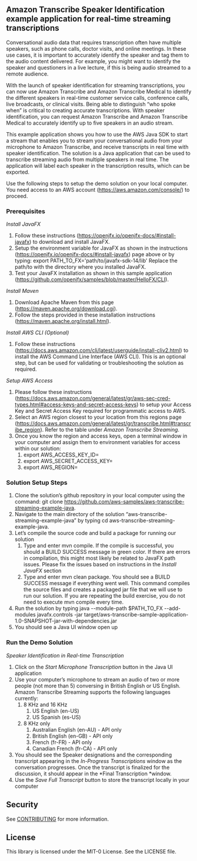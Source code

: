 ## Amazon Transcribe Speaker Identification example application for real-time streaming transcriptions

Conversational audio data that requires transcription often have multiple speakers, such as phone calls, doctor visits, and online meetings. In these use cases, it is important to accurately identify the speaker and tag them to the audio content delivered. For example, you might want to identify the speaker and questioners in a live lecture, if this is being audio streamed to a remote audience.

With the launch of speaker identification for streaming transcriptions, you can now use Amazon Transcribe and Amazon Transcribe Medical to identify the different speakers in real-time customer service calls, conference calls, live broadcasts, or clinical visits. Being able to distinguish “who spoke when” is critical to creating accurate transcriptions. With speaker identification, you can request Amazon Transcribe and Amazon Transcribe Medical to accurately identify up to five speakers in an audio stream.

This example application shows you how to use the AWS Java SDK to start a stream that enables you to stream your conversational audio from your microphone to Amazon Transcribe, and receive transcripts in real time with speaker identification. The solution is a Java application that can be used to transcribe streaming audio from multiple speakers in real time. The application will label each speaker in the transcription results, which can be exported.

Use the following steps to setup the demo solution on your local computer. You need access to an AWS account (https://aws.amazon.com/console/) to proceed.

### Prerequisites

*Install JavaFX*

1. Follow these instructions (https://openjfx.io/openjfx-docs/#install-javafx) to download and install JavaFX. 
2. Setup the environment variable for JavaFX as shown in the instructions (https://openjfx.io/openjfx-docs/#install-javafx) page above or by typing: export PATH_TO_FX='path/to/javafx-sdk-14/lib' Replace the path/to with the directory where you installed JavaFX.
3. Test your JavaFX installation as shown in this sample application (https://github.com/openjfx/samples/blob/master/HelloFX/CLI).

*Install Maven*

1. Download Apache Maven from this page (https://maven.apache.org/download.cgi).
2. Follow the steps provided in these installation instructions (https://maven.apache.org/install.html).

*Install AWS CLI (Optional)*

1. Follow these instructions (https://docs.aws.amazon.com/cli/latest/userguide/install-cliv2.html) to install the AWS Command Line Interface (AWS CLI). This is an optional step, but can be used for validating or troubleshooting the solution as required.

*Setup AWS Access*

1. Please follow these instructions (https://docs.aws.amazon.com/general/latest/gr/aws-sec-cred-types.html#access-keys-and-secret-access-keys) to setup your Access Key and Secret Access Key required for programmatic access to AWS.
2. Select an AWS region closest to your location from this regions page (https://docs.aws.amazon.com/general/latest/gr/transcribe.html#transcribe_region). Refer to the table under *Amazon Transcribe Streaming*.
3. Once you know the region and access keys, open a terminal window in your computer and assign them to environment variables for access within our solution: 
    1. export AWS_ACCESS_KEY_ID=<access-key>
    2. export AWS_SECRET_ACCESS_KEY=<secret-access-key>
    3. export AWS_REGION=<aws region>

### Solution Setup Steps

1. Clone the solution’s github repository in your local computer using the command: git clone https://github.com/aws-samples/aws-transcribe-streaming-example-java.
2. Navigate to the main directory of the solution “aws-transcribe-streaming-example-java” by typing cd aws-transcribe-streaming-example-java.
3. Let’s compile the source code and build a package for running our solution
    1. Type and enter mvn compile. If the compile is successful, you should a BUILD SUCCESS message in green color. If there are errors in compilation, this might most likely be related to JavaFX path issues. Please fix the issues based on instructions in the *Install JavaFX* section
    2. Type and enter mvn clean package. You should see a BUILD SUCCESS message if everything went well. This command compiles the source files and creates a packaged jar file that we will use to run our solution. If you are repeating the build exercise, you do not need to execute mvn compile every time.
4. Run the solution by typing  java --module-path $PATH_TO_FX --add-modules javafx.controls -jar target/aws-transcribe-sample-application-1.0-SNAPSHOT-jar-with-dependencies.jar
5. You should see a Java UI window open up

### Run the Demo Solution

*Speaker Identification in Real-time Transcription*

1. Click on the *Start Microphone Transcription* button in the Java UI application
2. Use your computer’s microphone to stream an audio of two or more people (not more than 5) conversing in British English or US English. Amazon Transcribe Streaming supports the following languages currently:
    1. 8 KHz and 16 KHz
        1. US English (en-US)
        2. US Spanish (es-US)
    2. 8 KHz only
        1. Australian English (en-AU) - API only
        2. British English (en-GB) - API only
        3. French (fr-FR) - API only
        4. Canadian French (fr-CA) - API only
3. You should see the Speaker designations and the corresponding transcript appearing in the *In-Progress Transcriptions* window as the conversation progresses. Once the transcript is finalized for the discussion, it should appear in the *Final Transcription *window. 
4. Use the *Save Full Transcript* button to store the transcript locally in your computer


## Security

See [CONTRIBUTING](CONTRIBUTING.md#security-issue-notifications) for more information.

## License

This library is licensed under the MIT-0 License. See the LICENSE file.

